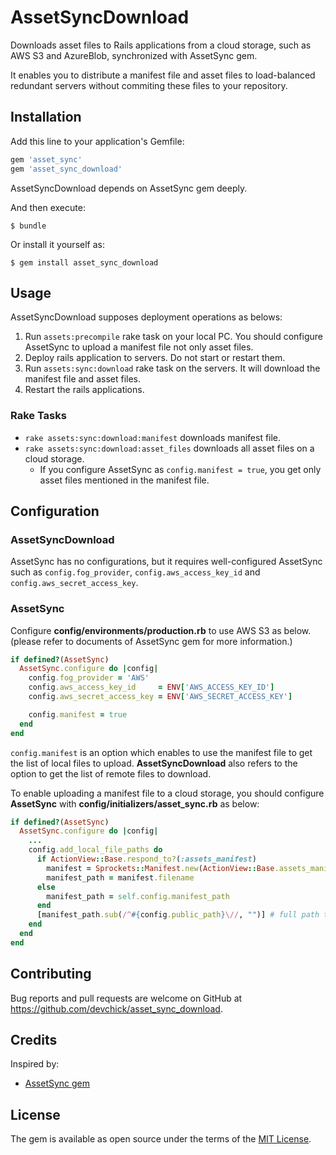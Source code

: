 # AssetSyncDownload

Downloads asset files to Rails applications from a cloud storage, such as AWS S3 and AzureBlob, synchronized with AssetSync gem.

It enables you to distribute a manifest file and asset files to load-balanced redundant servers without commiting these files to your repository.

## Installation

Add this line to your application's Gemfile:

```ruby
gem 'asset_sync'
gem 'asset_sync_download'
```

AssetSyncDownload depends on AssetSync gem deeply.

And then execute:

    $ bundle

Or install it yourself as:

    $ gem install asset_sync_download

## Usage

AssetSyncDownload supposes deployment operations as belows:

1. Run `assets:precompile` rake task on your local PC. You should configure AssetSync to upload a manifest file not only asset files.
2. Deploy rails application to servers. Do not start or restart them.
3. Run `assets:sync:download` rake task on the servers. It will download the manifest file and asset files.
4. Restart the rails applications.

### Rake Tasks

* `rake assets:sync:download:manifest` downloads manifest file.
* `rake assets:sync:download:asset_files` downloads all asset files on a cloud storage.
    * If you configure AssetSync as `config.manifest = true`, you get only asset files mentioned in the manifest file.

## Configuration

### AssetSyncDownload

AssetSync has no configurations, but it requires well-configured AssetSync such as `config.fog_provider`, `config.aws_access_key_id` and `config.aws_secret_access_key`.

### AssetSync

Configure **config/environments/production.rb** to use AWS S3 as below. (please refer to documents of AssetSync gem for more information.)

```ruby
if defined?(AssetSync)
  AssetSync.configure do |config|
    config.fog_provider = 'AWS'
    config.aws_access_key_id     = ENV['AWS_ACCESS_KEY_ID']
    config.aws_secret_access_key = ENV['AWS_SECRET_ACCESS_KEY']

    config.manifest = true
  end
end
```

`config.manifest` is an option which enables to use the manifest file to get the list of local files to upload. **AssetSyncDownload** also refers to the option to get the list of remote files to download.

To enable uploading a manifest file to a cloud storage, you should configure **AssetSync** with **config/initializers/asset_sync.rb** as below:

```ruby
if defined?(AssetSync)
  AssetSync.configure do |config|
    ...
    config.add_local_file_paths do
      if ActionView::Base.respond_to?(:assets_manifest)
        manifest = Sprockets::Manifest.new(ActionView::Base.assets_manifest.environment, ActionView::Base.assets_manifest.dir)
        manifest_path = manifest.filename
      else
        manifest_path = self.config.manifest_path
      end
      [manifest_path.sub(/^#{config.public_path}\//, "")] # full path to relative path
    end
  end
end
```


## Contributing

Bug reports and pull requests are welcome on GitHub at https://github.com/devchick/asset_sync_download.


## Credits

Inspired by:

 - [AssetSync gem](https://github.com/AssetSync/asset_sync)

## License

The gem is available as open source under the terms of the [MIT License](http://opensource.org/licenses/MIT).

